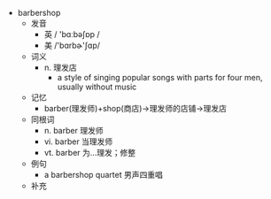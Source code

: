 - barbershop
  - 发音
    - 英 / 'bɑːbəʃɒp /
    - 美 /'bɑrbɚ'ʃɑp/
  - 词义
    - n. 理发店
      - a style of singing popular songs with parts for four men, usually without music
  - 记忆
    - barber(理发师)+shop(商店)→理发师的店铺→理发店
  - 同根词
    - n. barber 理发师
    - vi. barber 当理发师
    - vt. barber 为…理发；修整
  - 例句
    - a barbershop quartet 男声四重唱
  - 补充